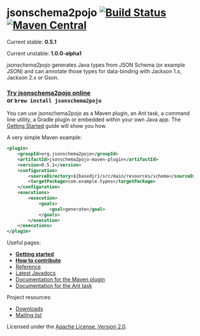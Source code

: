 # jsonschema2pojo [![Build Status](https://travis-ci.org/joelittlejohn/jsonschema2pojo.svg?branch=master)](https://travis-ci.org/joelittlejohn/jsonschema2pojo) [![Maven Central](https://maven-badges.herokuapp.com/maven-central/org.jsonschema2pojo/jsonschema2pojo/badge.svg)](http://search.maven.org/#search%7Cga%7C1%7Cg%3A%22org.jsonschema2pojo%22)

Current stable: **0.5.1**

Current unstable: **1.0.0-alpha1**


_jsonschema2pojo_ generates Java types from JSON Schema (or example JSON) and can annotate those types for data-binding with Jackson 1.x, Jackson 2.x or Gson.

### [Try jsonschema2pojo online](http://jsonschema2pojo.org/)<br>or `brew install jsonschema2pojo`

You can use jsonschema2pojo as a Maven plugin, an Ant task, a command line utility, a Gradle plugin or embedded within your own Java app. The [Getting Started](https://github.com/joelittlejohn/jsonschema2pojo/wiki/Getting-Started) guide will show you how.

A very simple Maven example:
```xml
<plugin>
    <groupId>org.jsonschema2pojo</groupId>
    <artifactId>jsonschema2pojo-maven-plugin</artifactId>
    <version>0.5.1</version>
    <configuration>
        <sourceDirectory>${basedir}/src/main/resources/schema</sourceDirectory>
        <targetPackage>com.example.types</targetPackage>
    </configuration>
    <executions>
        <execution>
            <goals>
                <goal>generate</goal>
            </goals>
        </execution>
    </executions>
</plugin>
```

Useful pages:
  * **[Getting started](https://github.com/joelittlejohn/jsonschema2pojo/wiki/Getting-Started)**
  * **[How to contribute](https://github.com/joelittlejohn/jsonschema2pojo/blob/master/CONTRIBUTING.md)**
  * [Reference](https://github.com/joelittlejohn/jsonschema2pojo/wiki/Reference)
  * [Latest Javadocs](https://joelittlejohn.github.io/jsonschema2pojo/javadocs/0.5.1/)
  * [Documentation for the Maven plugin](https://joelittlejohn.github.io/jsonschema2pojo/site/0.5.1/generate-mojo.html)
  * [Documentation for the Ant task](https://joelittlejohn.github.io/jsonschema2pojo/site/0.5.1/Jsonschema2PojoTask.html)

Project resources:
  * [Downloads](https://github.com/joelittlejohn/jsonschema2pojo/releases)
  * [Mailing list](https://groups.google.com/forum/#!forum/jsonschema2pojo-users)

Licensed under the [Apache License, Version 2.0](http://www.apache.org/licenses/LICENSE-2.0).
